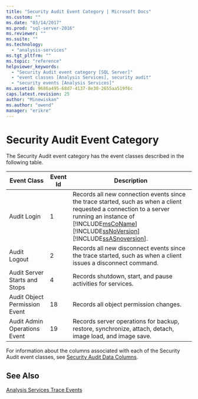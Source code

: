 ```yaml
---
title: "Security Audit Event Category | Microsoft Docs"
ms.custom: ""
ms.date: "03/14/2017"
ms.prod: "sql-server-2016"
ms.reviewer: ""
ms.suite: ""
ms.technology: 
  - "analysis-services"
ms.tgt_pltfrm: ""
ms.topic: "reference"
helpviewer_keywords: 
  - "Security Audit event category [SQL Server]"
  - "event classes [Analysis Services], security audit"
  - "security events [Analysis Services]"
ms.assetid: 9686a495-68d7-4137-8e30-2655aa519f6c
caps.latest.revision: 25
author: "Minewiskan"
ms.author: "owend"
manager: "erikre"
---
```

# Security Audit Event Category
  The Security Audit event category has the event classes described in the following table.  
  
|Event Class|Event Id|Description|  
|-----------------|--------------|-----------------|  
|Audit Login|1|Records all new connection events since the trace started, such as when a client requested a connection to a server running an instance of [!INCLUDE[msCoName](../../includes/msconame-md.md)] [!INCLUDE[ssNoVersion](../../includes/ssnoversion-md.md)] [!INCLUDE[ssASnoversion](../../includes/ssasnoversion-md.md)].|  
|Audit Logout|2|Records all new disconnect events since the trace started, such as when a client issues a disconnect command.|  
|Audit Server Starts and Stops|4|Records shutdown, start, and pause activities for services.|  
|Audit Object Permission Event|18|Records all object permission changes.|  
|Audit Admin Operations Event|19|Records server operations for backup, restore, synchronize, attach, detach, image load, and image save.|  
  
 For information about the columns associated with each of the Security Audit event classes, see [Security Audit Data Columns](../../analysis-services/trace-events/security-audit-data-columns.md).  
  
## See Also  
 [Analysis Services Trace Events](../../analysis-services/trace-events/analysis-services-trace-events.md)  
  
  
